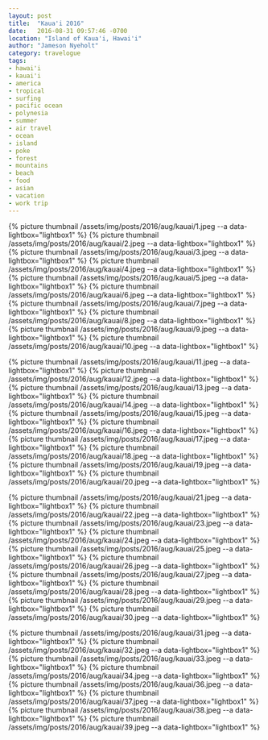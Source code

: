 ```yaml
---
layout: post
title:  "Kaua'i 2016"
date:   2016-08-31 09:57:46 -0700
location: "Island of Kaua'i, Hawai'i"
author: "Jameson Nyeholt"
category: travelogue
tags:
- hawai'i
- kauai'i
- america
- tropical
- surfing
- pacific ocean
- polynesia
- summer
- air travel
- ocean
- island
- poke
- forest
- mountains
- beach
- food
- asian
- vacation
- work trip
---
```


{% picture thumbnail /assets/img/posts/2016/aug/kauai/1.jpeg --a data-lightbox="lightbox1" %}
{% picture thumbnail /assets/img/posts/2016/aug/kauai/2.jpeg --a data-lightbox="lightbox1" %}
{% picture thumbnail /assets/img/posts/2016/aug/kauai/3.jpeg --a data-lightbox="lightbox1" %}
{% picture thumbnail /assets/img/posts/2016/aug/kauai/4.jpeg --a data-lightbox="lightbox1" %}
{% picture thumbnail /assets/img/posts/2016/aug/kauai/5.jpeg --a data-lightbox="lightbox1" %}
{% picture thumbnail /assets/img/posts/2016/aug/kauai/6.jpeg --a data-lightbox="lightbox1" %}
{% picture thumbnail /assets/img/posts/2016/aug/kauai/7.jpeg --a data-lightbox="lightbox1" %}
{% picture thumbnail /assets/img/posts/2016/aug/kauai/8.jpeg --a data-lightbox="lightbox1" %}
{% picture thumbnail /assets/img/posts/2016/aug/kauai/9.jpeg --a data-lightbox="lightbox1" %}
{% picture thumbnail /assets/img/posts/2016/aug/kauai/10.jpeg --a data-lightbox="lightbox1" %}
<!--  -->
{% picture thumbnail /assets/img/posts/2016/aug/kauai/11.jpeg --a data-lightbox="lightbox1" %}
{% picture thumbnail /assets/img/posts/2016/aug/kauai/12.jpeg --a data-lightbox="lightbox1" %}
{% picture thumbnail /assets/img/posts/2016/aug/kauai/13.jpeg --a data-lightbox="lightbox1" %}
{% picture thumbnail /assets/img/posts/2016/aug/kauai/14.jpeg --a data-lightbox="lightbox1" %}
{% picture thumbnail /assets/img/posts/2016/aug/kauai/15.jpeg --a data-lightbox="lightbox1" %}
{% picture thumbnail /assets/img/posts/2016/aug/kauai/16.jpeg --a data-lightbox="lightbox1" %}
{% picture thumbnail /assets/img/posts/2016/aug/kauai/17.jpeg --a data-lightbox="lightbox1" %}
{% picture thumbnail /assets/img/posts/2016/aug/kauai/18.jpeg --a data-lightbox="lightbox1" %}
{% picture thumbnail /assets/img/posts/2016/aug/kauai/19.jpeg --a data-lightbox="lightbox1" %}
{% picture thumbnail /assets/img/posts/2016/aug/kauai/20.jpeg --a data-lightbox="lightbox1" %}
<!--  -->
{% picture thumbnail /assets/img/posts/2016/aug/kauai/21.jpeg --a data-lightbox="lightbox1" %}
{% picture thumbnail /assets/img/posts/2016/aug/kauai/22.jpeg --a data-lightbox="lightbox1" %}
{% picture thumbnail /assets/img/posts/2016/aug/kauai/23.jpeg --a data-lightbox="lightbox1" %}
{% picture thumbnail /assets/img/posts/2016/aug/kauai/24.jpeg --a data-lightbox="lightbox1" %}
{% picture thumbnail /assets/img/posts/2016/aug/kauai/25.jpeg --a data-lightbox="lightbox1" %}
{% picture thumbnail /assets/img/posts/2016/aug/kauai/26.jpeg --a data-lightbox="lightbox1" %}
{% picture thumbnail /assets/img/posts/2016/aug/kauai/27.jpeg --a data-lightbox="lightbox1" %}
{% picture thumbnail /assets/img/posts/2016/aug/kauai/28.jpeg --a data-lightbox="lightbox1" %}
{% picture thumbnail /assets/img/posts/2016/aug/kauai/29.jpeg --a data-lightbox="lightbox1" %}
{% picture thumbnail /assets/img/posts/2016/aug/kauai/30.jpeg --a data-lightbox="lightbox1" %}
<!--  -->
{% picture thumbnail /assets/img/posts/2016/aug/kauai/31.jpeg --a data-lightbox="lightbox1" %}
{% picture thumbnail /assets/img/posts/2016/aug/kauai/32.jpeg --a data-lightbox="lightbox1" %}
{% picture thumbnail /assets/img/posts/2016/aug/kauai/33.jpeg --a data-lightbox="lightbox1" %}
{% picture thumbnail /assets/img/posts/2016/aug/kauai/34.jpeg --a data-lightbox="lightbox1" %}
{% picture thumbnail /assets/img/posts/2016/aug/kauai/36.jpeg --a data-lightbox="lightbox1" %}
{% picture thumbnail /assets/img/posts/2016/aug/kauai/37.jpeg --a data-lightbox="lightbox1" %}
{% picture thumbnail /assets/img/posts/2016/aug/kauai/38.jpeg --a data-lightbox="lightbox1" %}
{% picture thumbnail /assets/img/posts/2016/aug/kauai/39.jpeg --a data-lightbox="lightbox1" %}

